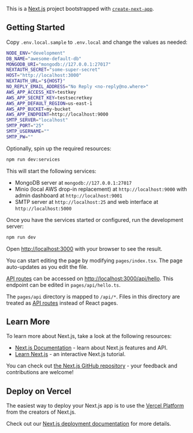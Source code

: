 This is a [Next.js](https://nextjs.org/) project bootstrapped with [`create-next-app`](https://github.com/vercel/next.js/tree/canary/packages/create-next-app).

## Getting Started

Copy `.env.local.sample` to `.env.local` and change the values as needed:

```bash
NODE_ENV="development"
DB_NAME="awesome-default-db"
MONGODB_URI="mongodb://127.0.0.1:27017"
NEXTAUTH_SECRET="some-super-secret"
HOST="http://localhost:3000"
NEXTAUTH_URL="${HOST}"
NO_REPLY_EMAIL_ADDRESS="No Reply <no-reply@no.where>"
AWS_APP_ACCESS_KEY=testkey
AWS_APP_SECRET_KEY=testsecretkey
AWS_APP_DEFAULT_REGION=us-east-1
AWS_APP_BUCKET=my-bucket
AWS_APP_ENDPOINT=http://localhost:9000
SMTP_SERVER="localhost"
SMTP_PORT="25"
SMTP_USERNAME=""
SMTP_PW=""

```
Optionally, spin up the required resources:

```bash
npm run dev:services
```

This will start the following services:
* MongoDB server at `mongodb://127.0.0.1:27017`
* Minio (local AWS drop-in replacement) at `http://localhost:9000` with admin dashboard at `http://localhost:9001`
* SMTP server at `http://localhost:25` and web interface at `http://localhost:5000`

Once you have the services started or configured, run the development server:

```bash
npm run dev
```

Open [http://localhost:3000](http://localhost:3000) with your browser to see the result.

You can start editing the page by modifying `pages/index.tsx`. The page auto-updates as you edit the file.

[API routes](https://nextjs.org/docs/api-routes/introduction) can be accessed on [http://localhost:3000/api/hello](http://localhost:3000/api/hello). This endpoint can be edited in `pages/api/hello.ts`.

The `pages/api` directory is mapped to `/api/*`. Files in this directory are treated as [API routes](https://nextjs.org/docs/api-routes/introduction) instead of React pages.

## Learn More

To learn more about Next.js, take a look at the following resources:

- [Next.js Documentation](https://nextjs.org/docs) - learn about Next.js features and API.
- [Learn Next.js](https://nextjs.org/learn) - an interactive Next.js tutorial.

You can check out [the Next.js GitHub repository](https://github.com/vercel/next.js/) - your feedback and contributions are welcome!

## Deploy on Vercel

The easiest way to deploy your Next.js app is to use the [Vercel Platform](https://vercel.com/new?utm_medium=default-template&filter=next.js&utm_source=create-next-app&utm_campaign=create-next-app-readme) from the creators of Next.js.

Check out our [Next.js deployment documentation](https://nextjs.org/docs/deployment) for more details.
